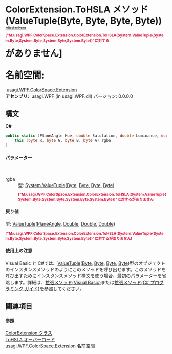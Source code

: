 # ColorExtension.ToHSLA メソッド (ValueTuple(Byte, Byte, Byte, Byte))<div style="font-size:30%"><a href="https://github.com/usagi/usagi.cs/blob/master/docs/Home.md">≪Back to Home</a></div><p style="color: #dc143c; font-size: 8.5pt; font-weight: bold;">["M:usagi.WPF.ColorSpace.Extension.ColorExtension.ToHSLA(System.ValueTuple{System.Byte,System.Byte,System.Byte,System.Byte})"に対する<summary>がありません]</p><strong>名前空間:</strong>
&nbsp;<a href="N_usagi_WPF_ColorSpace_Extension.md">usagi.WPF.ColorSpace.Extension</a><br /><strong>アセンブリ:</strong>
&nbsp;usagi.WPF (in usagi.WPF.dll) バージョン: 0.0.0.0

## 構文

**C#**<br />
``` C#
public static (PlaneAngle Hue, double Satulation, double Luminance, double Alpha) ToHSLA(
	this (byte R, byte G, byte B, byte A) rgba
)
```


#### パラメーター
&nbsp;<dl><dt>rgba</dt><dd>型: <a href="http://msdn2.microsoft.com/ja-jp/library/mt744803" target="_blank">System.ValueTuple</a>(<a href="http://msdn2.microsoft.com/ja-jp/library/yyb1w04y" target="_blank">Byte</a>, <a href="http://msdn2.microsoft.com/ja-jp/library/yyb1w04y" target="_blank">Byte</a>, <a href="http://msdn2.microsoft.com/ja-jp/library/yyb1w04y" target="_blank">Byte</a>, <a href="http://msdn2.microsoft.com/ja-jp/library/yyb1w04y" target="_blank">Byte</a>)<br /><p style="color: #dc143c; font-size: 8.5pt; font-weight: bold;">["M:usagi.WPF.ColorSpace.Extension.ColorExtension.ToHSLA(System.ValueTuple{System.Byte,System.Byte,System.Byte,System.Byte})"に対する<param name="rgba"/>がありません</p></dd></dl>

#### 戻り値
型: <a href="http://msdn2.microsoft.com/ja-jp/library/mt744803" target="_blank">ValueTuple</a>(<a href="T_usagi_Quantity_PlaneAngle.md">PlaneAngle</a>, <a href="http://msdn2.microsoft.com/ja-jp/library/643eft0t" target="_blank">Double</a>, <a href="http://msdn2.microsoft.com/ja-jp/library/643eft0t" target="_blank">Double</a>, <a href="http://msdn2.microsoft.com/ja-jp/library/643eft0t" target="_blank">Double</a>)<br /><p style="color: #dc143c; font-size: 8.5pt; font-weight: bold;">["M:usagi.WPF.ColorSpace.Extension.ColorExtension.ToHSLA(System.ValueTuple{System.Byte,System.Byte,System.Byte,System.Byte})"に対する<returns>がありません]</p>

#### 使用上の注意
Visual Basic と C#では、<a href="http://msdn2.microsoft.com/ja-jp/library/mt744803" target="_blank">ValueTuple</a>(<a href="http://msdn2.microsoft.com/ja-jp/library/yyb1w04y" target="_blank">Byte</a>, <a href="http://msdn2.microsoft.com/ja-jp/library/yyb1w04y" target="_blank">Byte</a>, <a href="http://msdn2.microsoft.com/ja-jp/library/yyb1w04y" target="_blank">Byte</a>, <a href="http://msdn2.microsoft.com/ja-jp/library/yyb1w04y" target="_blank">Byte</a>)型のオブジェクトのインスタンスメソッドのようにこのメソッドを呼び出せます。このメソッドを呼び出すためにインスタンスメソッド構文を使う場合、最初のパラメーターを省略します。詳細は、<a href="http://msdn.microsoft.com/ja-jp/library/bb384936.aspx" target="_blank">拡張メソッド(Visual Basic)</a>または<a href="http://msdn.microsoft.com/ja-jp/library/bb383977.aspx" target="_blank">拡張メソッド(C# プログラミング ガイド)</a>を参照してください。

## 関連項目


#### 参照
<a href="T_usagi_WPF_ColorSpace_Extension_ColorExtension.md">ColorExtension クラス</a><br /><a href="Overload_usagi_WPF_ColorSpace_Extension_ColorExtension_ToHSLA.md">ToHSLA オーバーロード</a><br /><a href="N_usagi_WPF_ColorSpace_Extension.md">usagi.WPF.ColorSpace.Extension 名前空間</a><br />